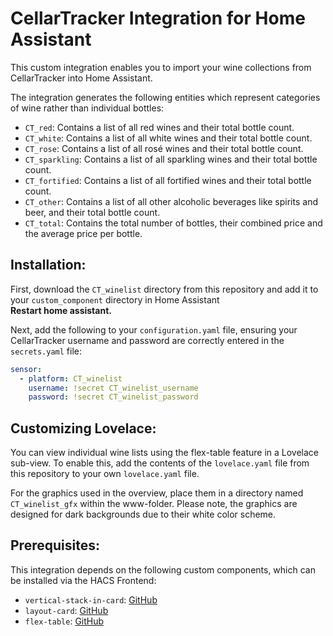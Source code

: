 # CellarTracker Integration for Home Assistant

This custom integration enables you to import your wine collections from CellarTracker into Home Assistant.

The integration generates the following entities which represent categories of wine rather than individual bottles:
- `CT_red`: Contains a list of all red wines and their total bottle count.
- `CT_white`: Contains a list of all white wines and their total bottle count.
- `CT_rose`: Contains a list of all rosé wines and their total bottle count.
- `CT_sparkling`: Contains a list of all sparkling wines and their total bottle count.
- `CT_fortified`: Contains a list of all fortified wines and their total bottle count.
- `CT_other`: Contains a list of all other alcoholic beverages like spirits and beer, and their total bottle count.
- `CT_total`: Contains the total number of bottles, their combined price and the average price per bottle.

## Installation:


First, download the `CT_winelist` directory from this repository and add it to your `custom_component` directory in Home Assistant<br>
<b>Restart home assistant.</b>

Next, add the following to your `configuration.yaml` file, ensuring your CellarTracker username and password are correctly entered in the `secrets.yaml` file:

```yaml
sensor:
  - platform: CT_winelist  
    username: !secret CT_winelist_username  
    password: !secret CT_winelist_password  
```

## Customizing Lovelace:

You can view individual wine lists using the flex-table feature in a Lovelace sub-view. To enable this, add the contents of the `lovelace.yaml` file from this repository to your own `lovelace.yaml` file.

For the graphics used in the overview, place them in a directory named `CT_winelist_gfx` within the www-folder. Please note, the graphics are designed for dark backgrounds due to their white color scheme.

## Prerequisites:

This integration depends on the following custom components, which can be installed via the HACS Frontend:
- `vertical-stack-in-card`: [GitHub](https://github.com/ofekashery/vertical-stack-in-card)
- `layout-card`: [GitHub](https://github.com/thomasloven/lovelace-layout-card)
- `flex-table`: [GitHub](https://github.com/custom-cards/flex-table-card)

